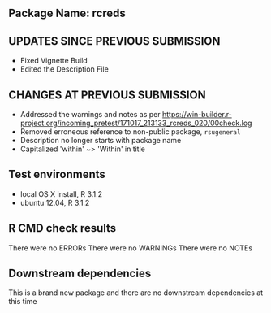 ## Package Name:  rcreds

## UPDATES SINCE PREVIOUS SUBMISSION
* Fixed Vignette Build
* Edited the Description File

## CHANGES AT PREVIOUS SUBMISSION
* Addressed the warnings and notes as per https://win-builder.r-project.org/incoming_pretest/171017_213133_rcreds_020/00check.log
* Removed erroneous reference to non-public package, `rsugeneral`
* Description no longer starts with package name
* Capitalized 'within' ~> 'Within' in title

## Test environments
* local OS X install, R 3.1.2
* ubuntu 12.04, R 3.1.2

## R CMD check results
There were no ERRORs
There were no WARNINGs
There were no NOTEs

## Downstream dependencies
This is a brand new package and 
there are no downstream dependencies 
at this time



